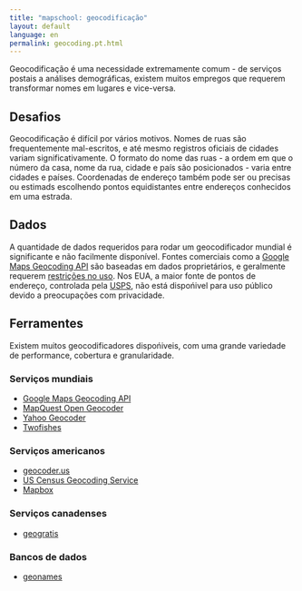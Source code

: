 ```yaml
---
title: "mapschool: geocodificação"
layout: default
language: en
permalink: geocoding.pt.html
---
```


Geocodificação é uma necessidade extremamente comum - de serviços postais a análises demográficas, existem muitos empregos que requerem transformar nomes em lugares e vice-versa.

## Desafios

Geocodificação é difícil por vários motivos. Nomes de ruas são frequentemente mal-escritos, e até mesmo registros oficiais de cidades variam significativamente. O formato do nome das ruas - a ordem em que o número da casa, nome da rua, cidade e país são posicionados - varia entre cidades e países. Coordenadas de endereço também pode ser ou precisas ou estimads escolhendo pontos equidistantes entre endereços conhecidos em uma estrada.

## Dados

A quantidade de dados requeridos para rodar um geocodificador mundial é significante e não facilmente disponível. Fontes comerciais como a [Google Maps Geocoding API](https://developers.google.com/maps/documentation/geocoding/) são baseadas em dados proprietários, e geralmente requerem [restrições no uso](https://developers.google.com/maps/terms#section_10_12). Nos EUA, a maior fonte de pontos de endereço, controlada pela [USPS](https://www.usps.com/), não está dispońivel para uso público devido a preocupações com privacidade.

## Ferramentes

Existem muitos geocodificadores dispońiveis, com uma grande variedade de performance, cobertura e granularidade.

### Serviços mundiais

* [Google Maps Geocoding API](https://developers.google.com/maps/documentation/geocoding/)
* [MapQuest Open Geocoder](https://developer.mapquest.com/web/products/open/geocoding-service)
* [Yahoo Geocoder](https://developer.yahoo.com/boss/geo/)
* [Twofishes](http://demo.twofishes.net/)

### Serviços americanos

* [geocoder.us](http://geocoder.us/)
* [US Census Geocoding Service](http://geocoding.geo.census.gov/geocoder/Geocoding_Services_API.pdf)
* [Mapbox](https://www.mapbox.com/developers/api/geocoding/)

### Serviços canadenses

* [geogratis](http://geogratis.gc.ca/site/eng/geoloc)

### Bancos de dados

* [geonames](http://www.geonames.org/)